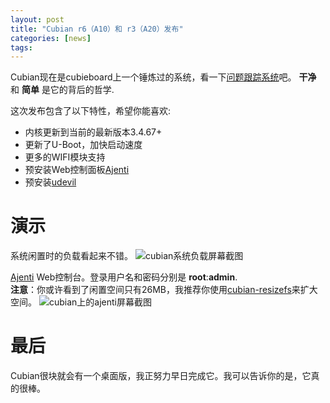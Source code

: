```yaml
---
layout: post
title: "Cubian r6（A10）和 r3（A20）发布"
categories: [news]
tags:
---
```

Cubian现在是cubieboard上一个锤炼过的系统，看一下[问题跟踪系统](https://github.com/cubieplayer/Cubian/issues)吧。 **干净** 和 **简单** 是它的背后的哲学. 

这次发布包含了以下特性，希望你能喜欢:

* 内核更新到当前的最新版本3.4.67+
* 更新了U-Boot，加快启动速度
* 更多的WIFI模块支持
* 预安装Web控制面板[Ajenti](http://ajenti.org)
* 预安装[udevil](http://ignorantguru.github.io/udevil)

# 演示
系统闲置时的负载看起来不错。
![cubian系统负载屏幕截图](http://cubieplayer.github.io/static_files/images/cubian_r6_loadaverage.png)

[Ajenti](http://ajenti.org/) Web控制台。登录用户名和密码分别是 **root**:**admin**.  
**注意**：你或许看到了闲置空间只有26MB，我推荐你使用[cubian-resizefs](http://cubian.org/2013/08/12/enlarge-cubian-rootfs-partition/)来扩大空间。
![cubian上的ajenti屏幕截图](http://cubieplayer.github.io/static_files/images/cubian-ajenti.png)

# 最后
Cubian很块就会有一个桌面版，我正努力早日完成它。我可以告诉你的是，它真的很棒。
